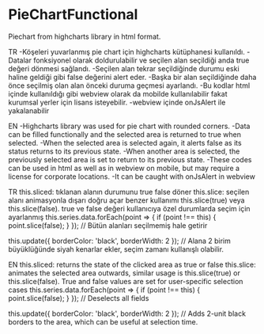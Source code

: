 # PieChartFunctional

Piechart from highcharts library in html format.

TR
-Köşeleri yuvarlanmış pie chart için highcharts kütüphanesi kullanıldı.
-Datalar fonksiyonel olarak doldurulabilir ve seçilen alan seçildiği anda true değeri dönmesi sağlandı.
-Seçilen alan tekrar seçildiğinde durumu eski haline geldiği gibi false değerini alert eder.
-Başka bir alan seçildiğinde daha önce seçilmiş olan alan önceki duruma geçmesi ayarlandı.
-Bu kodlar html içinde kullanıldığı gibi webview olarak da mobilde kullanılabilir fakat kurumsal yerler için lisans isteyebilir.
-webview içinde onJsAlert ile yakalanabilir


EN
-Highcharts library was used for pie chart with rounded corners.
-Data can be filled functionally and the selected area is returned to true when selected.
-When the selected area is selected again, it alerts false as its status returns to its previous state.
-When another area is selected, the previously selected area is set to return to its previous state.
-These codes can be used in html as well as in webview on mobile, but may require a license for corporate locations.
-It can be caught with onJsAlert in webview



TR
this.sliced: tıklanan alanın durumunu true false döner
this.slice: seçilen alanı animasyonla dışarı doğru açar benzer kullanımı this.slice(true) veya this.slice(false). true ve false değeri kullanıcıya özel durumlarda seçim için ayarlanmış
this.series.data.forEach(point => {
                                    if (point !== this) {
                                        point.slice(false);
                                    }
                                });  // Bütün alanları seçilmemiş hale getirir
                                
this.update({
                borderColor: 'black',
                borderWidth: 2
            }); // Alana 2 birim büyüklüğünde siyah kenarlar ekler, seçim zamanı kullanışlı olabilir.

            
EN
this.sliced: returns the state of the clicked area as true or false
this.slice: animates the selected area outwards, similar usage is this.slice(true) or this.slice(false). True and false values ​​are set for user-specific selection cases
this.series.data.forEach(point => {
                                    if (point !== this) {
                                        point.slice(false);
                                    }
                                });  // Deselects all fields

this.update({
                borderColor: 'black',
                borderWidth: 2
            }); // Adds 2-unit black borders to the area, which can be useful at selection time.
